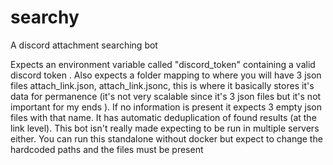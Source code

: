# searchy
A discord attachment searching bot

Expects an environment variable called "discord_token" containing a valid discord token .
Also expects a folder mapping to where you will have 3 json files attach_link.json, attach_link.jsonc, this is where it basically stores it's data for permanence (it's not very scalable since it's 3 json files but it's not important for my ends ). If no information is present it expects 3 empty json files with that name.
It has automatic deduplication of found results (at the link level).
This bot isn't really made expecting to be run in multiple servers either.
You can run this standalone without docker but expect to change the hardcoded paths and the files must be present
